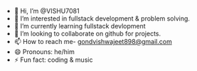 - 👋 Hi, I’m @VISHU7081
- 👀 I’m interested in fullstack development & problem solving.
- 🌱 I’m currently learning fullstack devlopment
- 💞️ I’m looking to collaborate on github for projects.
- 📫 How to reach me- gondvishwajeet898@gmail.com
- 😄 Pronouns: he/him
- ⚡ Fun fact: coding & music

<!---
coder-vishu/coder-vishu is a ✨ special ✨ repository because its `README.md` (this file) appears on your GitHub profile.
You can click the Preview link to take a look at your changes.
--->
